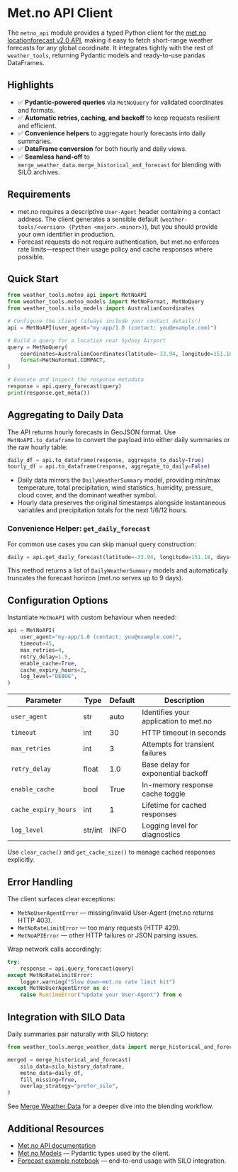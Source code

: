 # Met.no API Client

The `metno_api` module provides a typed Python client for the [met.no locationforecast v2.0 API](https://api.met.no/weatherapi/locationforecast/2.0/documentation), making it easy to fetch short-range weather forecasts for any global coordinate. It integrates tightly with the rest of `weather_tools`, returning Pydantic models and ready-to-use pandas DataFrames.

## Highlights

- ✅ **Pydantic-powered queries** via `MetNoQuery` for validated coordinates and formats.
- ✅ **Automatic retries, caching, and backoff** to keep requests resilient and efficient.
- ✅ **Convenience helpers** to aggregate hourly forecasts into daily summaries.
- ✅ **DataFrame conversion** for both hourly and daily views.
- ✅ **Seamless hand-off** to `merge_weather_data.merge_historical_and_forecast` for blending with SILO archives.

## Requirements

- met.no requires a descriptive `User-Agent` header containing a contact address. The client generates a sensible default (`weather-tools/<version> (Python <major>.<minor>)`), but you should provide your own identifier in production.
- Forecast requests do not require authentication, but met.no enforces rate limits—respect their usage policy and cache responses where possible.

## Quick Start

```python
from weather_tools.metno_api import MetNoAPI
from weather_tools.metno_models import MetNoFormat, MetNoQuery
from weather_tools.silo_models import AustralianCoordinates

# Configure the client (always include your contact details!)
api = MetNoAPI(user_agent="my-app/1.0 (contact: you@example.com)")

# Build a query for a location near Sydney Airport
query = MetNoQuery(
    coordinates=AustralianCoordinates(latitude=-33.94, longitude=151.18),
    format=MetNoFormat.COMPACT,
)

# Execute and inspect the response metadata
response = api.query_forecast(query)
print(response.get_meta())
```

## Aggregating to Daily Data

The API returns hourly forecasts in GeoJSON format. Use `MetNoAPI.to_dataframe` to convert the payload into either daily summaries or the raw hourly table:

```python
daily_df = api.to_dataframe(response, aggregate_to_daily=True)
hourly_df = api.to_dataframe(response, aggregate_to_daily=False)
```

- Daily data mirrors the `DailyWeatherSummary` model, providing min/max temperature, total precipitation, wind statistics, humidity, pressure, cloud cover, and the dominant weather symbol.
- Hourly data preserves the original timestamps alongside instantaneous variables and precipitation totals for the next 1/6/12 hours.

### Convenience Helper: `get_daily_forecast`

For common use cases you can skip manual query construction:

```python
daily = api.get_daily_forecast(latitude=-33.94, longitude=151.18, days=7)
```

This method returns a list of `DailyWeatherSummary` models and automatically truncates the forecast horizon (met.no serves up to 9 days).

## Configuration Options

Instantiate `MetNoAPI` with custom behaviour when needed:

```python
api = MetNoAPI(
    user_agent="my-app/1.0 (contact: you@example.com)",
    timeout=45,
    max_retries=4,
    retry_delay=1.5,
    enable_cache=True,
    cache_expiry_hours=2,
    log_level="DEBUG",
)
```

| Parameter            | Type    | Default | Description |
|----------------------|---------|---------|-------------|
| `user_agent`         | str     | auto    | Identifies your application to met.no |
| `timeout`            | int     | 30      | HTTP timeout in seconds |
| `max_retries`        | int     | 3       | Attempts for transient failures |
| `retry_delay`        | float   | 1.0     | Base delay for exponential backoff |
| `enable_cache`       | bool    | True    | In-memory response cache toggle |
| `cache_expiry_hours` | int     | 1       | Lifetime for cached responses |
| `log_level`          | str/int | INFO    | Logging level for diagnostics |

Use `clear_cache()` and `get_cache_size()` to manage cached responses explicitly.

## Error Handling

The client surfaces clear exceptions:

- `MetNoUserAgentError` — missing/invalid User-Agent (met.no returns HTTP 403).
- `MetNoRateLimitError` — too many requests (HTTP 429).
- `MetNoAPIError` — other HTTP failures or JSON parsing issues.

Wrap network calls accordingly:

```python
try:
    response = api.query_forecast(query)
except MetNoRateLimitError:
    logger.warning("Slow down—met.no rate limit hit")
except MetNoUserAgentError as e:
    raise RuntimeError("Update your User-Agent") from e
```

## Integration with SILO Data

Daily summaries pair naturally with SILO history:

```python
from weather_tools.merge_weather_data import merge_historical_and_forecast

merged = merge_historical_and_forecast(
    silo_data=silo_history_dataframe,
    metno_data=daily_df,
    fill_missing=True,
    overlap_strategy="prefer_silo",
)
```

See [Merge Weather Data](merge_weather_data.md) for a deeper dive into the blending workflow.

## Additional Resources

- [Met.no API documentation](https://api.met.no/weatherapi/locationforecast/2.0/documentation)
- [Met.no Models](metno_models.md) — Pydantic types used by the client.
- [Forecast example notebook](notebooks/metno_forecast_example.ipynb) — end-to-end usage with SILO integration.
